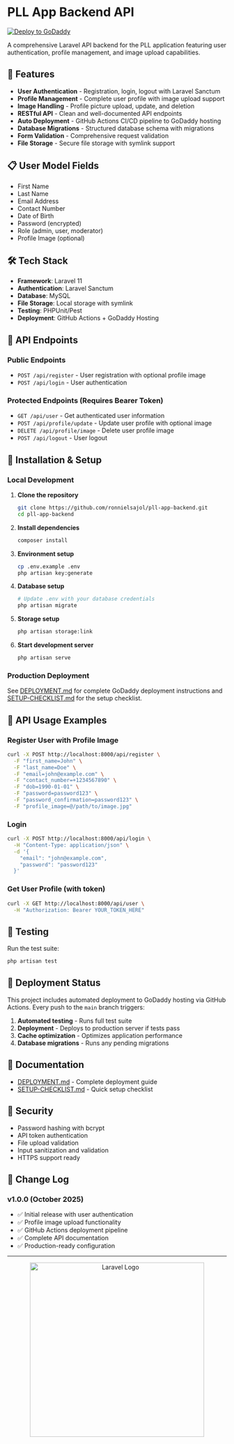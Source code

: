 # PLL App Backend API

[![Deploy to GoDaddy](https://github.com/ronnielsajol/pll-app-backend/actions/workflows/deploy.yml/badge.svg)](https://github.com/ronnielsajol/pll-app-backend/actions/workflows/deploy.yml)

A comprehensive Laravel API backend for the PLL application featuring user authentication, profile management, and image upload capabilities.

## 🚀 Features

-   **User Authentication** - Registration, login, logout with Laravel Sanctum
-   **Profile Management** - Complete user profile with image upload support
-   **Image Handling** - Profile picture upload, update, and deletion
-   **RESTful API** - Clean and well-documented API endpoints
-   **Auto Deployment** - GitHub Actions CI/CD pipeline to GoDaddy hosting
-   **Database Migrations** - Structured database schema with migrations
-   **Form Validation** - Comprehensive request validation
-   **File Storage** - Secure file storage with symlink support

## 📋 User Model Fields

-   First Name
-   Last Name
-   Email Address
-   Contact Number
-   Date of Birth
-   Password (encrypted)
-   Role (admin, user, moderator)
-   Profile Image (optional)

## 🛠️ Tech Stack

-   **Framework**: Laravel 11
-   **Authentication**: Laravel Sanctum
-   **Database**: MySQL
-   **File Storage**: Local storage with symlink
-   **Testing**: PHPUnit/Pest
-   **Deployment**: GitHub Actions + GoDaddy Hosting

## 📡 API Endpoints

### Public Endpoints

-   `POST /api/register` - User registration with optional profile image
-   `POST /api/login` - User authentication

### Protected Endpoints (Requires Bearer Token)

-   `GET /api/user` - Get authenticated user information
-   `POST /api/profile/update` - Update user profile with optional image
-   `DELETE /api/profile/image` - Delete user profile image
-   `POST /api/logout` - User logout

## 🔧 Installation & Setup

### Local Development

1. **Clone the repository**

    ```bash
    git clone https://github.com/ronnielsajol/pll-app-backend.git
    cd pll-app-backend
    ```

2. **Install dependencies**

    ```bash
    composer install
    ```

3. **Environment setup**

    ```bash
    cp .env.example .env
    php artisan key:generate
    ```

4. **Database setup**

    ```bash
    # Update .env with your database credentials
    php artisan migrate
    ```

5. **Storage setup**

    ```bash
    php artisan storage:link
    ```

6. **Start development server**
    ```bash
    php artisan serve
    ```

### Production Deployment

See [DEPLOYMENT.md](DEPLOYMENT.md) for complete GoDaddy deployment instructions and [SETUP-CHECKLIST.md](SETUP-CHECKLIST.md) for the setup checklist.

## 📱 API Usage Examples

### Register User with Profile Image

```bash
curl -X POST http://localhost:8000/api/register \
  -F "first_name=John" \
  -F "last_name=Doe" \
  -F "email=john@example.com" \
  -F "contact_number=+1234567890" \
  -F "dob=1990-01-01" \
  -F "password=password123" \
  -F "password_confirmation=password123" \
  -F "profile_image=@/path/to/image.jpg"
```

### Login

```bash
curl -X POST http://localhost:8000/api/login \
  -H "Content-Type: application/json" \
  -d '{
    "email": "john@example.com",
    "password": "password123"
  }'
```

### Get User Profile (with token)

```bash
curl -X GET http://localhost:8000/api/user \
  -H "Authorization: Bearer YOUR_TOKEN_HERE"
```

## 🧪 Testing

Run the test suite:

```bash
php artisan test
```

## 🚀 Deployment Status

This project includes automated deployment to GoDaddy hosting via GitHub Actions. Every push to the `main` branch triggers:

1. **Automated testing** - Runs full test suite
2. **Deployment** - Deploys to production server if tests pass
3. **Cache optimization** - Optimizes application performance
4. **Database migrations** - Runs any pending migrations

## 📄 Documentation

-   [DEPLOYMENT.md](DEPLOYMENT.md) - Complete deployment guide
-   [SETUP-CHECKLIST.md](SETUP-CHECKLIST.md) - Quick setup checklist

## 🔐 Security

-   Password hashing with bcrypt
-   API token authentication
-   File upload validation
-   Input sanitization and validation
-   HTTPS support ready

## 📝 Change Log

### v1.0.0 (October 2025)

-   ✅ Initial release with user authentication
-   ✅ Profile image upload functionality
-   ✅ GitHub Actions deployment pipeline
-   ✅ Complete API documentation
-   ✅ Production-ready configuration

---

<p align="center"><a href="https://laravel.com" target="_blank"><img src="https://raw.githubusercontent.com/laravel/art/master/logo-lockup/5%20SVG/2%20CMYK/1%20Full%20Color/laravel-logolockup-cmyk-red.svg" width="400" alt="Laravel Logo"></a></p>
